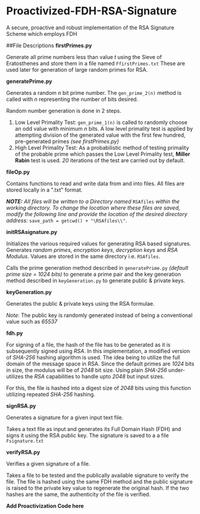 
# Proactivized-FDH-RSA-Signature
A secure, proactive and robust implementation of the RSA Signature Scheme which employs FDH


##File Descriptions
**firstPrimes.py**

Generate all prime numbers less than value *t* using the Sieve of Eratosthenes and store them in a file named `FfirstPrimes.txt` These are used later for generation of large random primes for RSA.

**generatePrime.py**

Generates a random *n* bit prime number. The `gen_prime_2(n)` method is called with *n* representing the number of bits desired.

Random number generation is done in 2 steps.
1. Low Level Primality Test: `gen_prime_1(n)` is called to randomly choose an odd value with minimum *n* bits. A low level primality test is applied by attempting division of the generated value with the first few hundred, pre-generated primes *(see firstPrimes.py)*
2. High Level Primality Test: As a probabilistic method of testing primality of the probable prime which passes the Low Level Primality test, **Miller Rabin** test is used. *20* iterations of the test are carried out by default.


**fileOp.py**

Contains functions to read and write data from and into files.
All files are stored locally in a ".txt" format.

***NOTE:*** *All files will be written to a Directory named* `RSAfiles` *within the working directory. To change the location 
where these files are saved, modify the following line and provide the location of the desired directory address:* `save_path = getcwd() + "\RSAfiles\\"`.


**initRSAsignature.py**

Initializes the various required values for generating RSA based signatures.
Generates *random primes*, *encryption keys*, *decryption keys* and *RSA Modulus*.
Values are stored in the same directory i.e. `RSAfiles`. 

Calls the prime generation method described in `generatePrime.py` *(default prime size = 1024 bits)* to generate a prime pair and the key generation method described in `keyGeneration.py` to generate public & private keys.


**keyGeneration.py**

Generates the public & private keys using the RSA formulae.

*Note*: The public key is randomly generated instead of being a conventional value such as *65537*

**fdh.py**

For signing of a file, the hash of the file has to be generated as it is subsequently signed using *RSA*. In this implementation, a modified version of *SHA-256* hashing algorithm is used.
The idea being to utilize the full domain of the message space in RSA. Since the default primes are *1024* bits in  size, the modulus will be of *2048* bit size. Using plain *SHA-256* under-utilizes the *RSA* capabilities to handle upto *2048* but input sizes.

For this, the file is hashed into a digest size of *2048* bits using this function utilizing repeated *SHA-256* hashing.

**signRSA.py**

Generates a signature for a given input text file.

Takes a text file as input and generates its Full Domain Hash (FDH) and signs it using the RSA public key. The signature is saved to a a file `Fsignature.txt`

**verifyRSA.py**

Verifies a given signature of a file.

Takes a file to be tested and the publically available signature to verify the file. The file is hashed using the same FDH method and the public signature is raised to the private key value to regenerate the original hash. If the two hashes are the same, the authenticity of the file is verified.

**Add Proactivization Code here**



